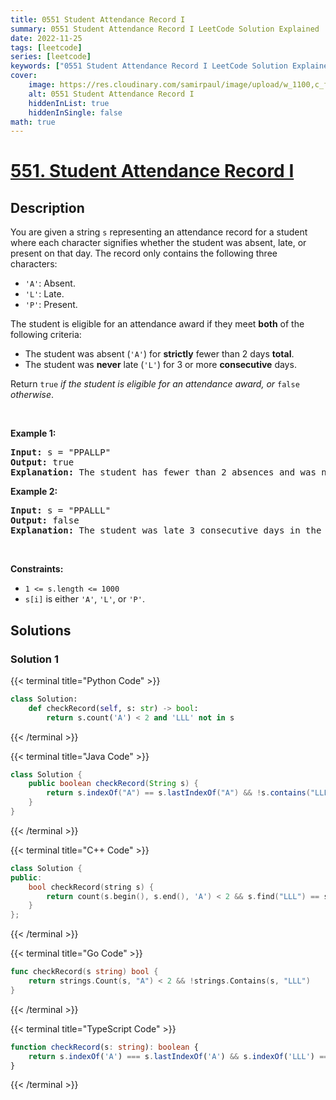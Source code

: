 ```yaml
---
title: 0551 Student Attendance Record I
summary: 0551 Student Attendance Record I LeetCode Solution Explained
date: 2022-11-25
tags: [leetcode]
series: [leetcode]
keywords: ["0551 Student Attendance Record I LeetCode Solution Explained in all languages", "0551 Student Attendance Record I", "LeetCode", "leetcode solution in Python3 C++ Java Go PHP Ruby Swift TypeScript Rust C# JavaScript C", "GeeksforGeeks", "InterviewBit", "Coding Ninjas", "HackerRank", "HackerEarth", "CodeChef", "TopCoder", "AlgoExpert", "freeCodeCamp", "Codeforces", "GitHub", "AtCoder", "Samir Paul"]
cover:
    image: https://res.cloudinary.com/samirpaul/image/upload/w_1100,c_fit,co_rgb:FFFFFF,l_text:Arial_75_bold:0551 Student Attendance Record I - Solution Explained/problem-solving.webp
    alt: 0551 Student Attendance Record I
    hiddenInList: true
    hiddenInSingle: false
math: true
---
```



# [551. Student Attendance Record I](https://leetcode.com/problems/student-attendance-record-i)


## Description

<p>You are given a string <code>s</code> representing an attendance record for a student where each character signifies whether the student was absent, late, or present on that day. The record only contains the following three characters:</p>

<ul>
	<li><code>&#39;A&#39;</code>: Absent.</li>
	<li><code>&#39;L&#39;</code>: Late.</li>
	<li><code>&#39;P&#39;</code>: Present.</li>
</ul>

<p>The student is eligible for an attendance award if they meet <strong>both</strong> of the following criteria:</p>

<ul>
	<li>The student was absent (<code>&#39;A&#39;</code>) for <strong>strictly</strong> fewer than 2 days <strong>total</strong>.</li>
	<li>The student was <strong>never</strong> late (<code>&#39;L&#39;</code>) for 3 or more <strong>consecutive</strong> days.</li>
</ul>

<p>Return <code>true</code><em> if the student is eligible for an attendance award, or </em><code>false</code><em> otherwise</em>.</p>

<p>&nbsp;</p>
<p><strong class="example">Example 1:</strong></p>

<pre>
<strong>Input:</strong> s = &quot;PPALLP&quot;
<strong>Output:</strong> true
<strong>Explanation:</strong> The student has fewer than 2 absences and was never late 3 or more consecutive days.
</pre>

<p><strong class="example">Example 2:</strong></p>

<pre>
<strong>Input:</strong> s = &quot;PPALLL&quot;
<strong>Output:</strong> false
<strong>Explanation:</strong> The student was late 3 consecutive days in the last 3 days, so is not eligible for the award.
</pre>

<p>&nbsp;</p>
<p><strong>Constraints:</strong></p>

<ul>
	<li><code>1 &lt;= s.length &lt;= 1000</code></li>
	<li><code>s[i]</code> is either <code>&#39;A&#39;</code>, <code>&#39;L&#39;</code>, or <code>&#39;P&#39;</code>.</li>
</ul>

## Solutions

### Solution 1

<!-- tabs:start -->

{{< terminal title="Python Code" >}}
```python
class Solution:
    def checkRecord(self, s: str) -> bool:
        return s.count('A') < 2 and 'LLL' not in s
```
{{< /terminal >}}

{{< terminal title="Java Code" >}}
```java
class Solution {
    public boolean checkRecord(String s) {
        return s.indexOf("A") == s.lastIndexOf("A") && !s.contains("LLL");
    }
}
```
{{< /terminal >}}

{{< terminal title="C++ Code" >}}
```cpp
class Solution {
public:
    bool checkRecord(string s) {
        return count(s.begin(), s.end(), 'A') < 2 && s.find("LLL") == string::npos;
    }
};
```
{{< /terminal >}}

{{< terminal title="Go Code" >}}
```go
func checkRecord(s string) bool {
	return strings.Count(s, "A") < 2 && !strings.Contains(s, "LLL")
}
```
{{< /terminal >}}

{{< terminal title="TypeScript Code" >}}
```ts
function checkRecord(s: string): boolean {
    return s.indexOf('A') === s.lastIndexOf('A') && s.indexOf('LLL') === -1;
}
```
{{< /terminal >}}

<!-- tabs:end -->

<!-- end -->
